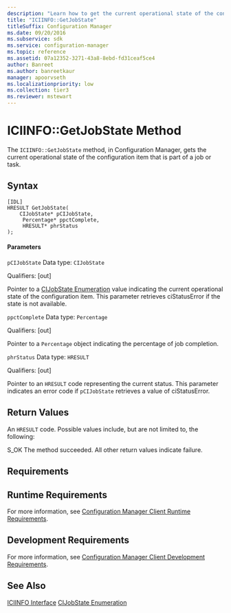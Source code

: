 ```yaml
---
description: "Learn how to get the current operational state of the configuration item that is part of a job or task with ICIINFO::GetJobState."
title: "ICIINFO::GetJobState"
titleSuffix: Configuration Manager
ms.date: 09/20/2016
ms.subservice: sdk
ms.service: configuration-manager
ms.topic: reference
ms.assetid: 07a12352-3271-43a8-8ebd-fd31ceaf5ce4
author: Banreet
ms.author: banreetkaur
manager: apoorvseth
ms.localizationpriority: low
ms.collection: tier3
ms.reviewer: mstewart
---
```

# ICIINFO::GetJobState Method
The `ICIINFO::GetJobState` method, in Configuration Manager, gets the current operational state of the configuration item that is part of a job or task.

## Syntax

```
[IDL]
HRESULT GetJobState(
    CIJobState* pCIJobState,
     Percentage* ppctComplete,
     HRESULT* phrStatus
);
```

#### Parameters
 `pCIJobState`
 Data type: `CIJobState`

 Qualifiers: [out]

 Pointer to a [CIJobState Enumeration](../../../../../develop/reference/core/clients/client-classes/cijobstate-enumeration.md) value indicating the current operational state of the configuration item. This parameter retrieves ciStatusError if the state is not available.

 `ppctComplete`
 Data type: `Percentage`

 Qualifiers: [out]

 Pointer to a `Percentage` object indicating the percentage of job completion.

 `phrStatus`
 Data type: `HRESULT`

 Qualifiers: [out]

 Pointer to an `HRESULT` code representing the current status. This parameter indicates an error code if `pCIJobState` retrieves a value of ciStatusError.

## Return Values
 An `HRESULT` code. Possible values include, but are not limited to, the following:

 S_OK
 The method succeeded. All other return values indicate failure.

## Requirements

## Runtime Requirements
 For more information, see [Configuration Manager Client Runtime Requirements](../../../../../develop/core/reqs/client-runtime-requirements.md).

## Development Requirements
 For more information, see [Configuration Manager Client Development Requirements](../../../../../develop/core/reqs/client-development-requirements.md).

## See Also
 [ICIINFO Interface](../../../../../develop/reference/core/clients/client-classes/iciinfo-interface.md)
 [CIJobState Enumeration](../../../../../develop/reference/core/clients/client-classes/cijobstate-enumeration.md)
